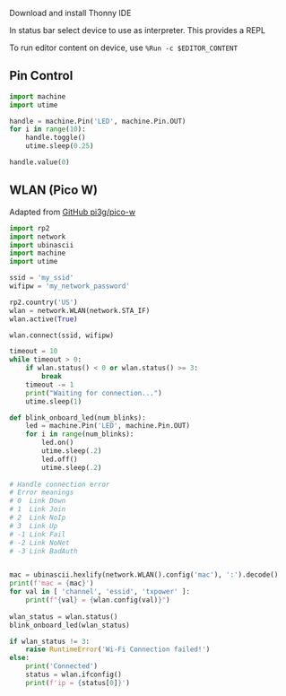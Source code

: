 Download and install Thonny IDE

In status bar select device to use as interpreter. This provides a REPL

To run editor content on device, use `%Run -c $EDITOR_CONTENT`

## Pin Control
```python
import machine
import utime

handle = machine.Pin('LED', machine.Pin.OUT)
for i in range(10):
    handle.toggle()
    utime.sleep(0.25)

handle.value(0)
```

## WLAN (Pico W)
Adapted from [GitHub pi3g/pico-w](https://github.com/pi3g/pico-w/blob/main/MicroPython/I%20Pico%20W%20LED%20web%20server/main.py)

```python
import rp2
import network
import ubinascii
import machine
import utime

ssid = 'my_ssid'
wifipw = 'my_network_password'

rp2.country('US')
wlan = network.WLAN(network.STA_IF)
wlan.active(True)

wlan.connect(ssid, wifipw)

timeout = 10
while timeout > 0:
    if wlan.status() < 0 or wlan.status() >= 3:
        break
    timeout -= 1
    print("Waiting for connection...")
    utime.sleep(1)

def blink_onboard_led(num_blinks):
    led = machine.Pin('LED', machine.Pin.OUT)
    for i in range(num_blinks):
        led.on()
        utime.sleep(.2)
        led.off()
        utime.sleep(.2)
    
# Handle connection error
# Error meanings
# 0  Link Down
# 1  Link Join
# 2  Link NoIp
# 3  Link Up
# -1 Link Fail
# -2 Link NoNet
# -3 Link BadAuth


mac = ubinascii.hexlify(network.WLAN().config('mac'), ':').decode()
print(f'mac = {mac}')
for val in [ 'channel', 'essid', 'txpower' ]:
    print(f"{val} = {wlan.config(val)}")
    
wlan_status = wlan.status()
blink_onboard_led(wlan_status)

if wlan_status != 3:
    raise RuntimeError('Wi-Fi Connection failed!')
else:
    print('Connected')
    status = wlan.ifconfig()
    print(f'ip = {status[0]}')
```
